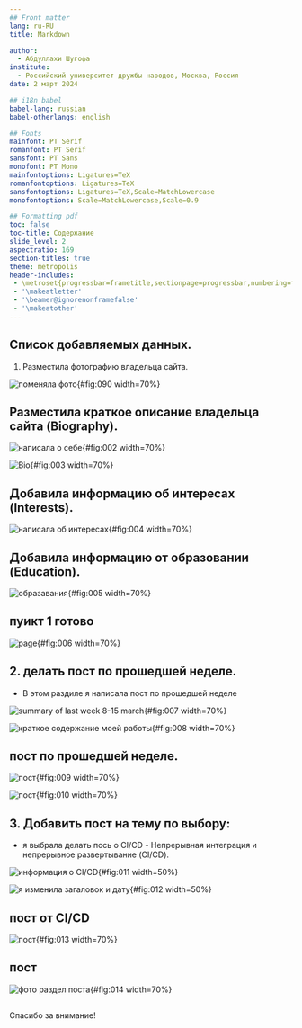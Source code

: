 ```yaml
---
## Front matter
lang: ru-RU
title: Markdown

author:
  - Абдуллахи Шугофа
institute:
  - Российский университет дружбы народов, Москва, Россия
date: 2 март 2024

## i18n babel
babel-lang: russian
babel-otherlangs: english

## Fonts
mainfont: PT Serif
romanfont: PT Serif
sansfont: PT Sans
monofont: PT Mono
mainfontoptions: Ligatures=TeX
romanfontoptions: Ligatures=TeX
sansfontoptions: Ligatures=TeX,Scale=MatchLowercase
monofontoptions: Scale=MatchLowercase,Scale=0.9

## Formatting pdf
toc: false
toc-title: Содержание
slide_level: 2
aspectratio: 169
section-titles: true
theme: metropolis
header-includes:
 - \metroset{progressbar=frametitle,sectionpage=progressbar,numbering=fraction}
 - '\makeatletter'
 - '\beamer@ignorenonframefalse'
 - '\makeatother'
---
```



## Список добавляемых данных.
1.  Разместила фотографию владельца сайта.

![поменяла фото](image/90.jpg){#fig:090 width=70%}

## Разместила краткое описание владельца сайта (Biography).

![написала о себе](image/2.jpg){#fig:002 width=70%}

![Bio](image/3.jpg){#fig:003 width=70%}

## Добавила информацию об интересах (Interests).

![написала об интересах](image/4.jpg){#fig:004 width=70%}

##  Добавила информацию от образовании (Education).

![образавания](image/5.jpg){#fig:005 width=70%}

## пуикт 1 готово

![page](image/6.jpg){#fig:006 width=70%}


## 2. делать пост по прошедшей неделе.

- В этом раздиле я написала пост по прошедшей неделе
 
![summary of last week 8-15 march](image/7.jpg){#fig:007 width=70%}

![краткое содержание моей работы](image/8.jpg){#fig:008 width=70%}

## пост по прошедшей неделе.

![пост](image/9.jpg){#fig:009 width=70%}

![пост](image/10.jpg){#fig:010 width=70%}

## 3. Добавить пост на тему по выбору:

- я выбрала делать пось о CI/CD
       - Непрерывная интеграция и непрерывное развертывание (CI/CD).

![информация о CI/CD](image/11.jpg){#fig:011 width=50%}

![я изменила загаловок и дату](image/12.jpg){#fig:012 width=50%}

## пост от CI/CD 

![пост](image/13.jpg){#fig:013 width=70%}

## пост

![фото раздел поста](image/14.jpg){#fig:014 width=70%}

## 
Спасибо за внимание!
